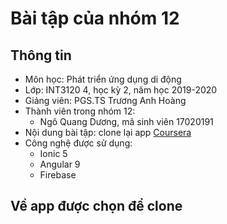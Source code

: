 # Bài tập của nhóm 12

## Thông tin

- Môn học: Phát triển ứng dụng di động
- Lớp: INT3120 4, học kỳ 2, năm học 2019-2020
- Giảng viên: PGS.TS Trương Anh Hoàng
- Thành viên trong nhóm 12:
  - Ngô Quang Dương, mã sinh viên 17020191
- Nội dung bài tập: clone lại app [Coursera](https://play.google.com/store/apps/details?id=org.coursera.android)
- Công nghệ được sử dụng:
  - Ionic 5
  - Angular 9
  - Firebase

## Về app được chọn để clone
